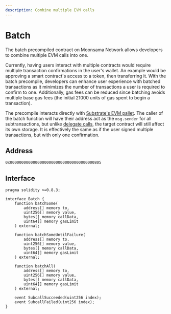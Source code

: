```yaml
---
description: Combine multiple EVM calls
---
```


# Batch

The batch precompiled contract on Moonsama Network allows developers to combine multiple EVM calls into one.

Currently, having users interact with multiple contracts would require multiple transaction confirmations in the user's
wallet. An example would be approving a smart contract's access to a token, then transferring it. With the batch
precompile, developers can enhance user experience with batched transactions as it minimizes the number of transactions
a user is required to confirm to one. Additionally, gas fees can be reduced since batching avoids multiple base gas fees
(the initial 21000 units of gas spent to begin a transaction).

The precompile interacts directly with [Substrate's EVM pallet](/docs/moonsama/moonsama-network/pallets/evm). The caller
of the batch function will have their address act as the `msg.sender` for all subtransactions, but unlike [delegate
calls](https://docs.soliditylang.org/en/v0.8.15/introduction-to-smart-contracts.html#delegatecall-callcode-and-libraries),
the target contract will still affect its own storage. It is effectively the same as if the user signed multiple
transactions, but with only one confirmation.

<!--:::note
There can be some unintended consequences when using the precompiled contracts on Moonsama Network. Please refer to the
[Security Considerations](builders/get-started/eth-compare/security) page for more information.
:::-->


## Address

`0x0000000000000000000000000000000000000805`


## Interface

```solidity
pragma solidity >=0.8.3;

interface Batch {
    function batchSome(
        address[] memory to,
        uint256[] memory value,
        bytes[] memory callData,
        uint64[] memory gasLimit
    ) external;

    function batchSomeUntilFailure(
        address[] memory to,
        uint256[] memory value,
        bytes[] memory callData,
        uint64[] memory gasLimit
    ) external;

    function batchAll(
        address[] memory to,
        uint256[] memory value,
        bytes[] memory callData,
        uint64[] memory gasLimit
    ) external;

    event SubcallSucceeded(uint256 index);
    event SubcallFailed(uint256 index);
}
```
